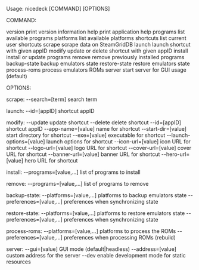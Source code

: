 Usage: nicedeck [COMMAND] [OPTIONS]

COMMAND:

version         print version information
help            print application help
programs        list available programs
platforms       list available platforms
shortcuts       list current user shortcuts
scrape          scrape data on SteamGridDB
launch          launch shortcut with given appID
modify          update or delete shortcut with given appID
install         install or update programs
remove          remove previously installed programs
backup-state    backup emulators state
restore-state   restore emulators state
process-roms    process emulators ROMs
server          start server for GUI usage (default)

OPTIONS:

scrape:
  --search=[term]           search term

launch:
  --id=[appID]              shortcut appID

modify:
  --update                  update shortcut
  --delete                  delete shortcut
  --id=[appID]              shortcut appID
  --app-name=[value]        name for shortcut
  --start-dir=[value]       start directory for shortcut
  --exe=[value]             executable for shortcut
  --launch-options=[value]  launch options for shortcut
  --icon-url=[value]        icon URL for shortcut
  --logo-url=[value]        logo URL for shortcut
  --cover-url=[value]       cover URL for shortcut
  --banner-url=[value]      banner URL for shortcut
  --hero-url=[value]        hero URL for shortcut

install:
  --programs=[value,...]      list of programs to install

remove:
  --programs=[value,...]      list of programs to remove

backup-state:
  --platforms=[value,...]     platforms to backup emulators state
  --preferences=[value,...]   preferences when synchronizing state

restore-state:
  --platforms=[value,...]     platforms to restore emulators state
  --preferences=[value,...]   preferences when synchronizing state

process-roms:
  --platforms=[value,...]     platforms to process the ROMs
  --preferences=[value,...]   preferences when processing ROMs (rebuild)

server:
  --gui=[value]           GUI mode (default|headless)
  --address=[value]       custom address for the server
  --dev                   enable development mode for static resources